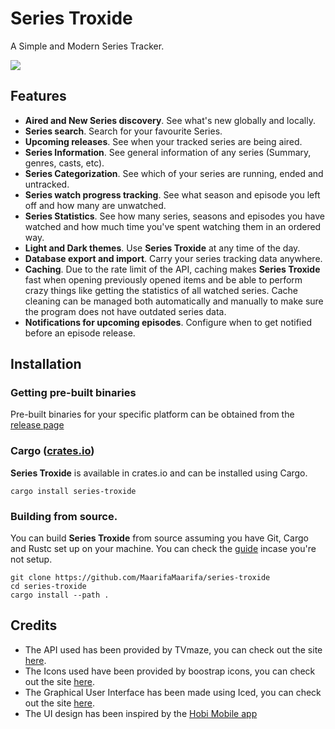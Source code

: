 # Series Troxide

A Simple and Modern Series Tracker.

![](screenshots/demo.gif)

## Features
- **Aired and New Series discovery**. See what's new globally and locally.
- **Series search**. Search for your favourite Series.
- **Upcoming releases**. See when your tracked series are being aired.
- **Series Information**. See general information of any series (Summary, genres, casts, etc).
- **Series Categorization**. See which of your series are running, ended and untracked.
- **Series watch progress tracking**. See what season and episode you left off and how many are unwatched.
- **Series Statistics**. See how many series, seasons and episodes you have watched and how much time you've spent watching them in an ordered way.
- **Light and Dark themes**. Use **Series Troxide** at any time of the day.
- **Database export and import**. Carry your series tracking data anywhere.
- **Caching**. Due to the rate limit of the API, caching makes **Series Troxide** fast when opening previously opened items and be able to perform crazy things like getting the statistics of all watched series. Cache cleaning can be managed both automatically and manually to make sure the program does not have outdated series data.
- **Notifications for upcoming episodes**. Configure when to get notified before an episode release.

## Installation

### Getting pre-built binaries
Pre-built binaries for your specific platform can be obtained from the [release page](https://github.com/MaarifaMaarifa/series-troxide/releases)

### Cargo ([crates.io](https://crates.io/crates/series-troxide))
**Series Troxide** is available in crates.io and can be installed using Cargo.
```shell
cargo install series-troxide
```
### Building from source.
You can build **Series Troxide** from source assuming you have Git, Cargo and Rustc set up on your machine. You can check the [guide](https://rustup.rs/) incase you're not setup.
```shell
git clone https://github.com/MaarifaMaarifa/series-troxide
cd series-troxide
cargo install --path .
```

## Credits
- The API used has been provided by TVmaze, you can check out the site [here](https://www.tvmaze.com/).
- The Icons used have been provided by boostrap icons, you can check out the site [here](https://icons.getbootstrap.com/).
- The Graphical User Interface has been made using Iced, you can check out the site [here](https://iced.rs/).
- The UI design has been inspired by the [Hobi Mobile app](https://hobiapp.com/)
